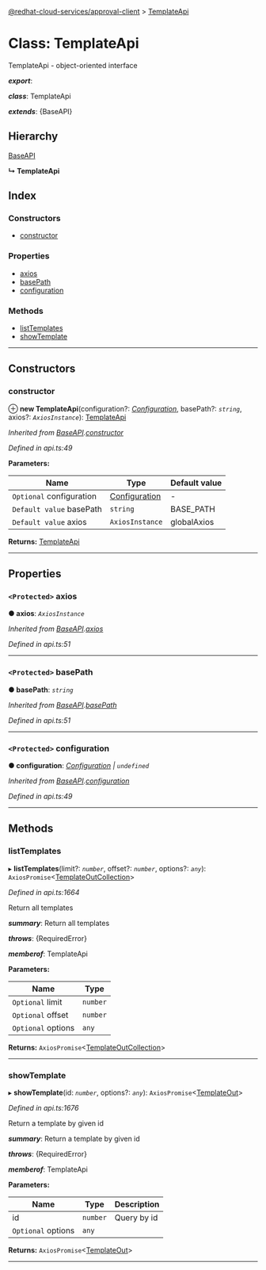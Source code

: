 [@redhat-cloud-services/approval-client](../README.md) > [TemplateApi](../classes/templateapi.md)

# Class: TemplateApi

TemplateApi - object-oriented interface

*__export__*: 

*__class__*: TemplateApi

*__extends__*: {BaseAPI}

## Hierarchy

 [BaseAPI](baseapi.md)

**↳ TemplateApi**

## Index

### Constructors

* [constructor](templateapi.md#constructor)

### Properties

* [axios](templateapi.md#axios)
* [basePath](templateapi.md#basepath)
* [configuration](templateapi.md#configuration)

### Methods

* [listTemplates](templateapi.md#listtemplates)
* [showTemplate](templateapi.md#showtemplate)

---

## Constructors

<a id="constructor"></a>

###  constructor

⊕ **new TemplateApi**(configuration?: *[Configuration](configuration.md)*, basePath?: *`string`*, axios?: *`AxiosInstance`*): [TemplateApi](templateapi.md)

*Inherited from [BaseAPI](baseapi.md).[constructor](baseapi.md#constructor)*

*Defined in api.ts:49*

**Parameters:**

| Name | Type | Default value |
| ------ | ------ | ------ |
| `Optional` configuration | [Configuration](configuration.md) | - |
| `Default value` basePath | `string` |  BASE_PATH |
| `Default value` axios | `AxiosInstance` |  globalAxios |

**Returns:** [TemplateApi](templateapi.md)

___

## Properties

<a id="axios"></a>

### `<Protected>` axios

**● axios**: *`AxiosInstance`*

*Inherited from [BaseAPI](baseapi.md).[axios](baseapi.md#axios)*

*Defined in api.ts:51*

___
<a id="basepath"></a>

### `<Protected>` basePath

**● basePath**: *`string`*

*Inherited from [BaseAPI](baseapi.md).[basePath](baseapi.md#basepath)*

*Defined in api.ts:51*

___
<a id="configuration"></a>

### `<Protected>` configuration

**● configuration**: *[Configuration](configuration.md) \| `undefined`*

*Inherited from [BaseAPI](baseapi.md).[configuration](baseapi.md#configuration)*

*Defined in api.ts:49*

___

## Methods

<a id="listtemplates"></a>

###  listTemplates

▸ **listTemplates**(limit?: *`number`*, offset?: *`number`*, options?: *`any`*): `AxiosPromise`<[TemplateOutCollection](../interfaces/templateoutcollection.md)>

*Defined in api.ts:1664*

Return all templates

*__summary__*: Return all templates

*__throws__*: {RequiredError}

*__memberof__*: TemplateApi

**Parameters:**

| Name | Type |
| ------ | ------ |
| `Optional` limit | `number` |
| `Optional` offset | `number` |
| `Optional` options | `any` |

**Returns:** `AxiosPromise`<[TemplateOutCollection](../interfaces/templateoutcollection.md)>

___
<a id="showtemplate"></a>

###  showTemplate

▸ **showTemplate**(id: *`number`*, options?: *`any`*): `AxiosPromise`<[TemplateOut](../interfaces/templateout.md)>

*Defined in api.ts:1676*

Return a template by given id

*__summary__*: Return a template by given id

*__throws__*: {RequiredError}

*__memberof__*: TemplateApi

**Parameters:**

| Name | Type | Description |
| ------ | ------ | ------ |
| id | `number` |  Query by id |
| `Optional` options | `any` |

**Returns:** `AxiosPromise`<[TemplateOut](../interfaces/templateout.md)>

___

